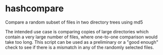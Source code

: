 hashcompare
===========

Compare a random subset of files in two directory trees using md5

The intended use case is comparing copies of large directories which contain a
very large number of files, where one-to-one comparison would take too long.
This script can be used as a preliminary or a "good enough" check to see if
there is a mismatch in any of the randomly selected files.

